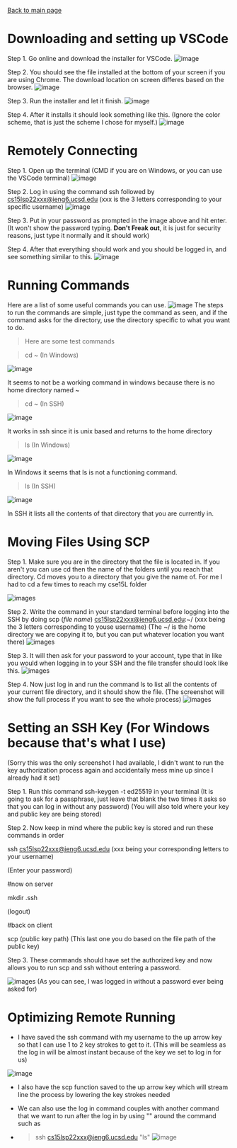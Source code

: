 [Back to main page](https://lykevin2341.github.io/cse15l-lab-reports/index.html)
# Downloading and setting up VSCode
Step 1. Go online and download the installer for VSCode.
![image](Images/vs%20code%20website.png)

Step 2. You should see the file installed at the bottom of your screen if you are using Chrome. The download location on screen differes based on the browser.
![image](Images/downloaded.png)

Step 3. Run the installer and let it finish.
![image](Images/installer.png)

Step 4. After it installs it should look something like this. (Ignore the color scheme, that is just the scheme I chose for myself.)
![image](Images/Screenshot.png)


# Remotely Connecting
Step 1. Open up the terminal (CMD if you are on Windows, or you can use the VSCode terminal)
![image](Images/cmd.png)

Step 2. Log in using the command ssh followed by cs15lsp22xxx@ieng6.ucsd.edu (xxx is the 3 letters corresponding to your specific username)
![image](Images/logging%20in.png)

Step 3. Put in your password as prompted in the image above and hit enter. (It won't show the password typing. **Don't Freak out**, it is just for security reasons, just type it normally and it should work)

Step 4. After that everything should work and you should be logged in, and see something similar to this.
![image](Images/logged%20in.png)

# Running Commands
Here are a list of some useful commands you can use.
![image](Images/Screenshot%202022-04-10%20150959.png)
The steps to run the commands are simple, just type the command as seen, and if the command asks for the directory, use the directory specific to what you want to do.

>Here are some test commands

>cd ~ (In Windows)

![image](Images/cd%20~%20in%20windows.png)

It seems to not be a working command in windows because there is no home directory named ~

>cd ~ (In SSH)

![image](Images/cd%20~%20in%20ssh.png)

It works in ssh since it is unix based and returns to the home directory

>ls (In Windows)

![image](Images/ls%20in%20windows.png)

In Windows it seems that ls is not a functioning command.

>ls (In SSH)

![image](Images/ls%20in%20ssh.png)

In SSH it lists all the contents of that directory that you are currently in.

# Moving Files Using SCP
Step 1. Make sure you are in the directory that the file is located in. If you aren't you can use cd then the name of the folders until you reach that directory. Cd moves you to a directory that you give the name of. For me I had to cd a few times to reach my cse15L folder

![images](Images/directory.png)

Step 2. Write the command in your standard terminal before logging into the SSH by doing scp (*file name*) cs15lsp22xxx@ieng6.ucsd.edu:~/ (xxx being the 3 letters corresponding to youse username) (The ~/ is the home directory we are copying it to, but you can put whatever location you want there)
![images](Images/cd%20to%20folder.png)

Step 3. It will then ask for your password to your account, type that in like you would when logging in to your SSH and the file transfer should look like this.
![images](Images/file%20transfer.png)

Step 4. Now just log in and run the command ls to list all the contents of your current file directory, and it should show the file. (The screenshot will show the full process if you want to see the whole process)
![images](Images/full%20process.png)

# Setting an SSH Key (For Windows because that's what I use)
(Sorry this was the only screenshot I had available, I didn't want to run the key authorization process again and accidentally mess mine up since I already had it set)

Step 1. Run this command ssh-keygen -t ed25519 in your terminal (It is going to ask for a passphrase, just leave that blank the two times it asks so that you can log in without any password) (You will also told where your key and public key are being stored)

Step 2. Now keep in mind where the public key is stored and run these commands in order

ssh cs15lsp22xxx@ieng6.ucsd.edu (xxx being your corresponding letters to your username)

(Enter your password)

#now on server

mkdir .ssh

(logout)

#back on client

scp (public key path) (This last one you do based on the file path of the public key)

Step 3. These commands should have set the authorized key and now allows you to run scp and ssh without entering a password.

![images](Images/key%20authorization.png)
(As you can see, I was logged in without a password ever being asked for)

# Optimizing Remote Running
* I have saved the ssh command with my username to the up arrow key so that I can use 1 to 2 key strokes to get to it. (This will be seamless as the log in will be almost instant because of the key we set to log in for us)

![image](Images/up%20arrow.png)

* I also have the scp function saved to the up arrow key which will stream line the process by lowering the key strokes needed 

* We can also use the log in command couples with another command that we want to run after the log in by using "" around the command such as 
* >ssh cs15lsp22xxx@ieng6.ucsd.edu "ls"
![image](Images/log%20in%20and%20ls.png)
